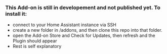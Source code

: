 ### This Add-on is still in developement and not published yet. To install it: 
- connect to your Home Assistant instance via SSH
- create a new folder in /addons, and then clone this repo into that folder.
- open the Add-on Store and Check for Updates, then refresh and the Plugin should appear
- Rest is self explanatory
